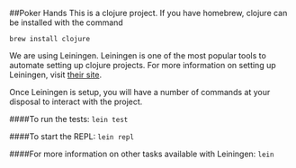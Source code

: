 ##Poker Hands
This is a clojure project. If you have homebrew, clojure can be installed with the command

```brew install clojure```

We are using Leiningen.  Leiningen is one of the most popular tools to automate setting up clojure projects. For more information on setting up Leiningen, visit [their site](http://leiningen.org/).

Once Leiningen is setup, you will have a number of commands at your disposal to interact with the project.

####To run the tests:
```lein test```

####To start the REPL:
```lein repl```

####For more information on other tasks available with Leiningen:
```lein```

